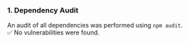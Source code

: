 ### 1. Dependency Audit

An audit of all dependencies was performed using `npm audit`.  
✅ No vulnerabilities were found.